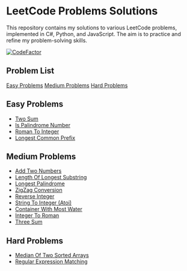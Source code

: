 # LeetCode Problems Solutions

This repository contains my solutions to various LeetCode problems, implemented in C#, Python, and JavaScript. The aim is to practice and refine my problem-solving skills.

[![CodeFactor](https://www.codefactor.io/repository/github/itorrente99/leetcode-problems/badge)](https://www.codefactor.io/repository/github/itorrente99/leetcode-problems)

## Problem List
  [Easy Problems](#easy-problems)
  [Medium Problems](#medium-problems)
  [Hard Problems](#hard-problems)

## Easy Problems
- [Two Sum](https://github.com/iTorrente99/Leetcode-Problems/blob/main/0001_TwoSum.cs)
- [Is Palindrome Number](https://github.com/iTorrente99/Leetcode-Problems/blob/main/0009_IsPalindromeNumber.cs)
- [Roman To Integer](https://github.com/iTorrente99/Leetcode-Problems/blob/main/0013_RomanToInteger.py)
- [Longest Common Prefix](https://github.com/iTorrente99/Leetcode-Problems/blob/main/0014_LongestCommonPrefix.py)

## Medium Problems
- [Add Two Numbers](https://github.com/iTorrente99/Leetcode-Problems/blob/main/0002_AddTwoNumbers.cs)
- [Length Of Longest Substring](https://github.com/iTorrente99/Leetcode-Problems/blob/main/0003_LengthOfLongestSubstring.cs)
- [Longest Palindrome](https://github.com/iTorrente99/Leetcode-Problems/blob/main/0005_LongestPalindrome.cs)
- [ZigZag Conversion](https://github.com/iTorrente99/Leetcode-Problems/blob/main/0006_ZigZagConversion.py)
- [Reverse Integer](https://github.com/iTorrente99/Leetcode-Problems/blob/main/0007_ReverseInteger.cs)
- [String To Integer (Atoi)](https://github.com/iTorrente99/Leetcode-Problems/blob/main/0008_StringToIntegerAtoi.cs)
- [Container With Most Water](https://github.com/iTorrente99/Leetcode-Problems/blob/main/0011_ContainerWithMostWater.py)
- [Integer To Roman](https://github.com/iTorrente99/Leetcode-Problems/blob/main/0012_IntegerToRoman.py)
- [Three Sum](https://github.com/iTorrente99/Leetcode-Problems/blob/main/0015_ThreeSum.py)

## Hard Problems
- [Median Of Two Sorted Arrays](https://github.com/iTorrente99/Leetcode-Problems/blob/main/0004_FindMedianSortedArrays.cs)
- [Regular Expression Matching](https://github.com/iTorrente99/Leetcode-Problems/blob/main/0010_RegExMatching.cs)
